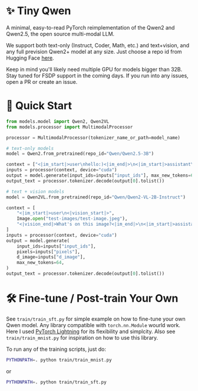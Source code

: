# ✨ Tiny Qwen

A minimal, easy-to-read PyTorch reimplementation of the Qwen2 and Qwen2.5, the open source multi-modal LLM. 

We support both text-only (Instruct, Coder, Math, etc.) and text+vision, and any full prevision Qwen2+ model at any size. Just choose a repo id from Hugging Face [here](https://huggingface.co/Qwen). 

Keep in mind you'll likely need multiple GPU for models bigger than 32B. Stay tuned for FSDP support in the coming days. If you run into any issues, open a PR or create an issue.

# 🦋 Quick Start

```python
from models.model import Qwen2, Qwen2VL
from models.processor import MultimodalProcessor

processor = MultimodalProcessor(tokenizer_name_or_path=model_name)

# text-only models
model = Qwen2.from_pretrained(repo_id="Qwen/Qwen2.5-3B")

context = ["<|im_start|>user\nhello:)<|im_end|>\n<|im_start|>assistant\n"]
inputs = processor(context, device="cuda")
output = model.generate(input_ids=inputs["input_ids"], max_new_tokens=64)
output_text = processor.tokenizer.decode(output[0].tolist())

# text + vision models
model = Qwen2VL.from_pretrained(repo_id="Qwen/Qwen2-VL-2B-Instruct")

context = [
    "<|im_start|>user\n<|vision_start|>", 
    Image.open("test-images/test-image.jpeg"), 
    "<|vision_end|>What's on this image?<|im_end|>\n<|im_start|>assistant\n"
]
inputs = processor(context, device="cuda")
output = model.generate(
    input_ids=inputs["input_ids"],
    pixels=inputs["pixels"],
    d_image=inputs["d_image"],
    max_new_tokens=64,
)
output_text = processor.tokenizer.decode(output[0].tolist())
```

# 🛠️ Fine-tune / Post-train Your Own

See `train/train_sft.py` for simple example on how to fine-tune your own Qwen model. Any library compatible with `torch.nn.Module` wourld work. Here I used [PyTorch Lightning](https://lightning.ai/docs/pytorch/stable/index.html) for its flexibility and simplcity. Also see `train/train_mnist.py` for inspiration on how to use this library.

To run any of the training scripts, just do:

```bash
PYTHONPATH=. python train/train_mnist.py
```

or

```bash
PYTHONPATH=. python train/train_sft.py
```
